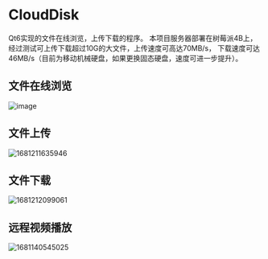 # CloudDisk
  Qt6实现的文件在线浏览，上传下载的程序。
  本项目服务器部署在树莓派4B上，经过测试可上传下载超过10G的大文件，上传速度可高达70MB/s， 下载速度可达46MB/s（目前为移动机械硬盘，如果更换固态硬盘，速度可进一步提升）。
    
## 文件在线浏览
![image](https://user-images.githubusercontent.com/44738662/230932393-69a80ce3-b317-4614-8c54-32aa74d72519.png)

## 文件上传
![1681211635946](https://user-images.githubusercontent.com/44738662/231143738-3da039bc-c5c6-4dc0-b4c5-880f56285408.png)

## 文件下载
![1681212099061](https://user-images.githubusercontent.com/44738662/231146275-6caf36f3-dea4-4783-9bc6-789735ca478f.png)


## 远程视频播放
![1681140545025](https://user-images.githubusercontent.com/44738662/230932923-892052a4-fe6d-4ae4-a4ea-86f0252bf999.png)
